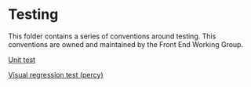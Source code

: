 # Testing

This folder contains a series of conventions around testing. This conventions are owned and maintained by the Front End Working Group.


[Unit test](./unit-test.md)

[Visual regression test (percy)](./visual-regression-test.md)
